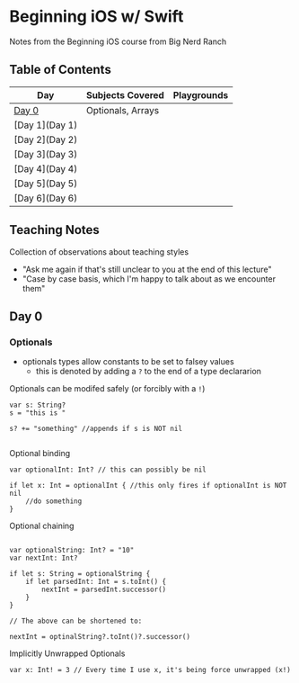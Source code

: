 # Beginning iOS w/ Swift

Notes from the Beginning iOS course from Big Nerd Ranch

## Table of Contents

|  Day | Subjects Covered  | Playgrounds |
|---|---|---|
| [Day 0](Day-0)  | Optionals, Arrays  |
|[Day 1](Day 1)|||
|[Day 2](Day 2)|||
|[Day 3](Day 3)|||
|[Day 4](Day 4)|||
|[Day 5](Day 5)|||
|[Day 6](Day 6)|||

## Teaching Notes
Collection of observations about teaching styles  

- "Ask me again if that's still unclear to you at the end of this lecture"
- "Case by case basis, which I'm happy to talk about as we encounter them"


## Day 0

### Optionals
* optionals types allow constants to be set to falsey values
	* this is denoted by adding a `?` to the end of a type declararion

Optionals can be modifed safely (or forcibly with a `!`)

```
var s: String?
s = "this is "
	
s? += "something" //appends if s is NOT nil
	
```

Optional binding

```
var optionalInt: Int? // this can possibly be nil

if let x: Int = optionalInt { //this only fires if optionalInt is NOT nil
    //do something
}
```

Optional chaining

```

var optionalString: Int? = "10"
var nextInt: Int?

if let s: String = optionalString {
    if let parsedInt: Int = s.toInt() {
        nextInt = parsedInt.successor()
    }
}

// The above can be shortened to:

nextInt = optinalString?.toInt()?.successor()

```

Implicitly Unwrapped Optionals

```
var x: Int! = 3 // Every time I use x, it's being force unwrapped (x!)

```